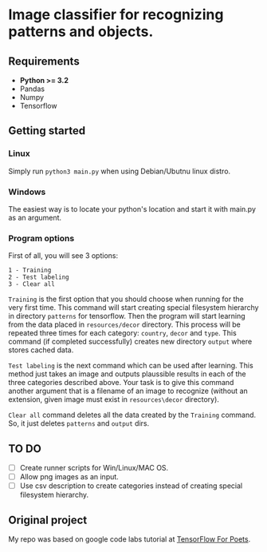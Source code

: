 # Image classifier for recognizing patterns and objects.
## Requirements
- **Python >= 3.2**
- Pandas
- Numpy
- Tensorflow
## Getting started
### Linux
Simply run `python3 main.py` when using Debian/Ubutnu linux distro.
### Windows
The easiest way is to locate your python's location and start it with main.py as an argument.
### Program options
First of all, you will see 3 options:

```
1 - Training
2 - Test labeling
3 - Clear all
```

`Training` is the first option that you should choose when running for the very first time. This command will start creating special filesystem hierarchy in directory `patterns` for tensorflow. Then the program will start learning from the data placed in `resources/decor` directory. This process will be repeated three times for each category: `country`, `decor` and `type`.
This command (if completed successfully) creates new directory `output` where stores cached data.

`Test labeling` is the next command which can be used after learning. This method just takes an image and outputs plaussible results in each of the three categories described above. Your task is to give this command another argument that is a filename of an image to recognize (without an extension, given image must exist in `resources\decor` directory).

`Clear all` command deletes all the data created by the `Training` command. So, it just deletes `patterns` and `output` dirs.

## TO DO
- [ ] Create runner scripts for Win/Linux/MAC OS.
- [ ] Allow png images as an input.
- [ ] Use csv description to create categories instead of creating special filesystem hierarchy.
## Original project
My repo was based on google code labs tutorial at [TensorFlow For Poets](https://codelabs.developers.google.com/codelabs/tensorflow-for-poets/#0).
